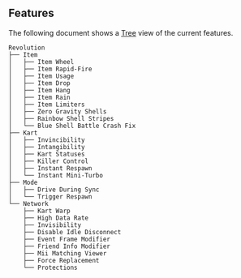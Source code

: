 ## Features
The following document shows a [Tree](https://tree.nathanfriend.io/?s=(%27optJs!(%27fancy!true~fullPath5~trail8gSlash5~rootDot5)~Q(%27Q%27RevolutJ0Ijm.Wheel.Rapid-Fire.Usage.Drop.Hang.Ra8.Limit9zZ9o%20Gravity4OzRa8bow4O4tripezBlu2SO%20Battl2Crash%20Fix0q_v8c3Intang3q4tatusezKill9%20Control6X6M8i-Turbo0Mode*Driv2Dur8g4ync*Trigg9%20X0Network*KarAWarp*High%20Data%20Raj_vis3Disabl2Idl2Disconnect*EvenAFram27Friend%20Info%207Mii%20Match8g%20View9*Forc2Replacement*ProjctJs%27)~v9sJ!%271%27)*0Y.*Ijm%200%5CnY2e%203ibility*4%20S5!false6_stanA7Modifi9*8in9erAt%20JionOhellQsource!XRespawnY%20%20_*InjteqKartzs*%01zqj_YXQOJA987654320.*) view of the current features.
```
Revolution
├── Item
│   ├── Item Wheel
│   ├── Item Rapid-Fire
│   ├── Item Usage
│   ├── Item Drop
│   ├── Item Hang
│   ├── Item Rain
│   ├── Item Limiters
│   ├── Zero Gravity Shells
│   ├── Rainbow Shell Stripes
│   └── Blue Shell Battle Crash Fix
├── Kart
│   ├── Invincibility
│   ├── Intangibility
│   ├── Kart Statuses
│   ├── Killer Control
│   ├── Instant Respawn
│   └── Instant Mini-Turbo
├── Mode
│   ├── Drive During Sync
│   └── Trigger Respawn
└── Network
    ├── Kart Warp
    ├── High Data Rate
    ├── Invisibility
    ├── Disable Idle Disconnect
    ├── Event Frame Modifier
    ├── Friend Info Modifier
    ├── Mii Matching Viewer
    ├── Force Replacement
    └── Protections
```